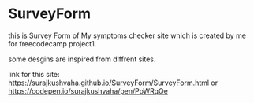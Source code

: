 # SurveyForm

this is Survey Form of My symptoms checker site which is created by me for freecodecamp project1.

some desgins are inspired from diffrent sites.

link for this site: https://surajkushvaha.github.io/SurveyForm/SurveyForm.html or https://codepen.io/surajkushvaha/pen/PoWRqQe

